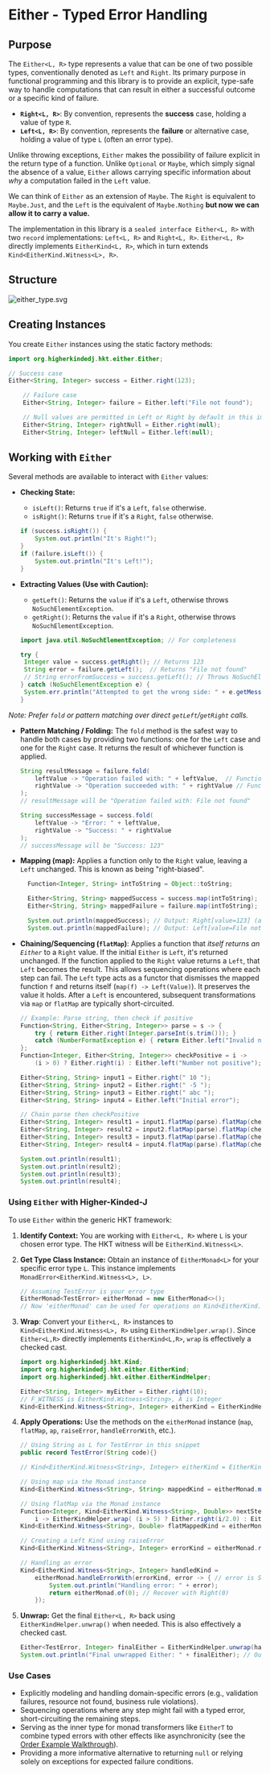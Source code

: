 # Either - Typed Error Handling

## Purpose

The `Either<L, R>` type represents a value that can be one of two possible types, conventionally denoted as `Left` and `Right`. Its primary purpose in functional programming and this library is to provide an explicit, type-safe way to handle computations that can result in either a successful outcome or a specific kind of failure.

* **`Right<L, R>`**: By convention, represents the **success** case, holding a value of type `R`.
* **`Left<L, R>`**: By convention, represents the **failure** or alternative case, holding a value of type `L` (often an error type).

Unlike throwing exceptions, `Either` makes the possibility of failure explicit in the return type of a function. Unlike `Optional` or `Maybe`, which simply signal the absence of a value, `Either` allows carrying specific information about *why* a computation failed in the `Left` value.

We can think of `Either` as an extension of `Maybe`. The `Right` is equivalent to `Maybe.Just`, and the `Left` is the equivalent of `Maybe.Nothing` **but now we can allow it to carry a value.**

The implementation in this library is a `sealed interface Either<L, R>` with two `record` implementations: `Left<L, R>` and `Right<L, R>`. `Either<L, R>` directly implements `EitherKind<L, R>`, which in turn extends `Kind<EitherKind.Witness<L>, R>`.

## Structure

![either_type.svg](./images/puml/either_type.svg)

## Creating Instances

You create `Either` instances using the static factory methods:

```java
import org.higherkindedj.hkt.either.Either; 

// Success case
Either<String, Integer> success = Either.right(123);

    // Failure case
    Either<String, Integer> failure = Either.left("File not found");

    // Null values are permitted in Left or Right by default in this implementation
    Either<String, Integer> rightNull = Either.right(null);
    Either<String, Integer> leftNull = Either.left(null);
```

## Working with `Either`

Several methods are available to interact with `Either` values:

- **Checking State:**

  - `isLeft()`: Returns `true` if it's a `Left`, `false` otherwise.
  - `isRight()`: Returns `true` if it's a `Right`, `false` otherwise.

  ```java
  if (success.isRight()) {
      System.out.println("It's Right!");
  }
  if (failure.isLeft()) {
      System.out.println("It's Left!");
  }
  ```
- **Extracting Values (Use with Caution):**

  - `getLeft()`: Returns the `value` if it's a `Left`, otherwise throws `NoSuchElementException`.
  - `getRight()`: Returns the `value` if it's a `Right`, otherwise throws `NoSuchElementException`.

  ```java
  import java.util.NoSuchElementException; // For completeness

  try {
   Integer value = success.getRight(); // Returns 123
   String error = failure.getLeft();  // Returns "File not found"
   // String errorFromSuccess = success.getLeft(); // Throws NoSuchElementException
  } catch (NoSuchElementException e) {
   System.err.println("Attempted to get the wrong side: " + e.getMessage());
  }
  ```

_Note: Prefer `fold` or pattern matching over direct `getLeft`/`getRight` calls._

- **Pattern Matching / Folding:** The `fold` method is the safest way to handle both cases by providing two functions: one for the `Left` case and one for the `Right` case. It returns the result of whichever function is applied.

  ```java
  String resultMessage = failure.fold(
      leftValue -> "Operation failed with: " + leftValue,  // Function for Left
      rightValue -> "Operation succeeded with: " + rightValue // Function for Right
  );
  // resultMessage will be "Operation failed with: File not found"

  String successMessage = success.fold(
      leftValue -> "Error: " + leftValue,
      rightValue -> "Success: " + rightValue
  );
  // successMessage will be "Success: 123"
  ```
- **Mapping (map):** Applies a function only to the `Right` value, leaving a `Left` unchanged. This is known as being "right-biased".

  ```java
    Function<Integer, String> intToString = Object::toString;

    Either<String, String> mappedSuccess = success.map(intToString); // Right(123) -> Right("123")
    Either<String, String> mappedFailure = failure.map(intToString); // Left(...) -> Left(...) unchanged

    System.out.println(mappedSuccess); // Output: Right[value=123] (actual output may vary by record toString)
    System.out.println(mappedFailure); // Output: Left[value=File not found]
  ```
- **Chaining/Sequencing (`flatMap`)**: Applies a function that *itself returns an `Either`* to a `Right` value. If the initial `Either` is `Left`, it's returned unchanged. If the function applied to the `Right` value returns a `Left`, that `Left` becomes the result. This allows sequencing operations where each step can fail. The `Left` type acts as a functor that dismisses the mapped function `f` and returns itself (`map(f) -> Left(Value)`). It preserves the value it holds. After a `Left` is encountered, subsequent transformations via `map` or `flatMap` are typically short-circuited.

  ```java
  // Example: Parse string, then check if positive
  Function<String, Either<String, Integer>> parse = s -> {
      try { return Either.right(Integer.parseInt(s.trim())); }
      catch (NumberFormatException e) { return Either.left("Invalid number"); }
  };
  Function<Integer, Either<String, Integer>> checkPositive = i ->
      (i > 0) ? Either.right(i) : Either.left("Number not positive");

  Either<String, String> input1 = Either.right(" 10 ");
  Either<String, String> input2 = Either.right(" -5 ");
  Either<String, String> input3 = Either.right(" abc ");
  Either<String, String> input4 = Either.left("Initial error");

  // Chain parse then checkPositive
  Either<String, Integer> result1 = input1.flatMap(parse).flatMap(checkPositive); // Right(10)
  Either<String, Integer> result2 = input2.flatMap(parse).flatMap(checkPositive); // Left("Number not positive")
  Either<String, Integer> result3 = input3.flatMap(parse).flatMap(checkPositive); // Left("Invalid number")
  Either<String, Integer> result4 = input4.flatMap(parse).flatMap(checkPositive); // Left("Initial error")

  System.out.println(result1);
  System.out.println(result2);
  System.out.println(result3);
  System.out.println(result4);
  ```

### Using `Either` with Higher-Kinded-J

To use `Either` within the generic HKT framework:

1. **Identify Context:** You are working with `Either<L, R>` where `L` is your chosen error type. The HKT witness will be `EitherKind.Witness<L>`.
2. **Get Type Class Instance:** Obtain an instance of `EitherMonad<L>` for your specific error type `L`. This instance implements `MonadError<EitherKind.Witness<L>, L>`.

   ```java
   // Assuming TestError is your error type
   EitherMonad<TestError> eitherMonad = new EitherMonad<>();
   // Now 'eitherMonad' can be used for operations on Kind<EitherKind.Witness<String>, A>
   ```
3. **Wrap**: Convert your `Either<L, R>` instances to `Kind<EitherKind.Witness<L>, R>` using `EitherKindHelper.wrap()`. Since `Either<L,R>` directly implements `EitherKind<L,R>`, `wrap` is effectively a checked cast.

   ```java
   import org.higherkindedj.hkt.Kind;
   import org.higherkindedj.hkt.either.EitherKind;
   import org.higherkindedj.hkt.either.EitherKindHelper;

   Either<String, Integer> myEither = Either.right(10);
   // F_WITNESS is EitherKind.Witness<String>, A is Integer
   Kind<EitherKind.Witness<String>, Integer> eitherKind = EitherKindHelper.wrap(myEither);
   ```
4. **Apply Operations:**  Use the methods on the `eitherMonad` instance (`map`, `flatMap`, `ap`, `raiseError`, `handleErrorWith`, etc.).

   ```java
   // Using String as L for TestError in this snippet
   public record TestError(String code){} 

   // Kind<EitherKind.Witness<String>, Integer> eitherKind = EitherKindHelper.wrap(Either.right(10));

   // Using map via the Monad instance
   Kind<EitherKind.Witness<String>, String> mappedKind = eitherMonad.map(Object::toString, eitherKind);

   // Using flatMap via the Monad instance
   Function<Integer, Kind<EitherKind.Witness<String>, Double>> nextStep =
       i -> EitherKindHelper.wrap( (i > 5) ? Either.right(i/2.0) : Either.left("TooSmall"));
   Kind<EitherKind.Witness<String>, Double> flatMappedKind = eitherMonad.flatMap(nextStep, eitherKind);

   // Creating a Left Kind using raiseError
   Kind<EitherKind.Witness<String>, Integer> errorKind = eitherMonad.raiseError("E101"); // L is String here

   // Handling an error
   Kind<EitherKind.Witness<String>, Integer> handledKind =
       eitherMonad.handleErrorWith(errorKind, error -> { // error is String
           System.out.println("Handling error: " + error);
           return eitherMonad.of(0); // Recover with Right(0)
       });
   ```
5. **Unwrap:** Get the final `Either<L, R>` back using `EitherKindHelper.unwrap()` when needed. This is also effectively a checked cast.

   ```java
   Either<TestError, Integer> finalEither = EitherKindHelper.unwrap(handledKind);
   System.out.println("Final unwrapped Either: " + finalEither); // Output: Right[value = 0]
   ```

### Use Cases

- Explicitly modeling and handling domain-specific errors (e.g., validation failures, resource not found, business rule violations).
- Sequencing operations where any step might fail with a typed error, short-circuiting the remaining steps.
- Serving as the inner type for monad transformers like `EitherT` to combine typed errors with other effects like asynchronicity (see the [Order Example Walkthrough](order-walkthrough.md)).
- Providing a more informative alternative to returning `null` or relying solely on exceptions for expected failure conditions.
